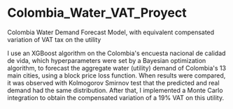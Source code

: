 # Colombia_Water_VAT_Proyect
Colombia Water Demand Forecast Model, with equivalent compensated variation of VAT tax on the utility

I use an XGBoost algorithm on the Colombia's encuesta nacional de calidad de vida, which hyperparameters were set by a Bayesian optimization algorithm, to forecast the aggregate water (utility) demand of Colombia's 13 main cities, using a block price loss function. When results were compared, it was observed with Kolmogorov Smirnov test that the predicted and real demand had the same distribution. After that, I implemented a Monte Carlo integration to obtain the compensated variation of a 19% VAT on this utility.

